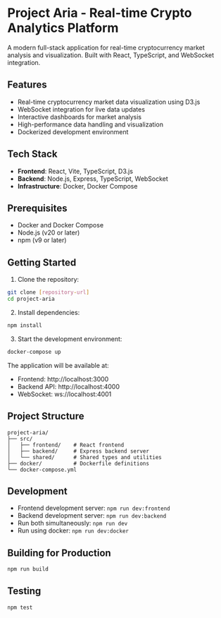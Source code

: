 # Project Aria - Real-time Crypto Analytics Platform

A modern full-stack application for real-time cryptocurrency market analysis and visualization. Built with React, TypeScript, and WebSocket integration.

## Features

- Real-time cryptocurrency market data visualization using D3.js
- WebSocket integration for live data updates
- Interactive dashboards for market analysis
- High-performance data handling and visualization
- Dockerized development environment

## Tech Stack

- **Frontend**: React, Vite, TypeScript, D3.js
- **Backend**: Node.js, Express, TypeScript, WebSocket
- **Infrastructure**: Docker, Docker Compose

## Prerequisites

- Docker and Docker Compose
- Node.js (v20 or later)
- npm (v9 or later)

## Getting Started

1. Clone the repository:
```bash
git clone [repository-url]
cd project-aria
```

2. Install dependencies:
```bash
npm install
```

3. Start the development environment:
```bash
docker-compose up
```

The application will be available at:
- Frontend: http://localhost:3000
- Backend API: http://localhost:4000
- WebSocket: ws://localhost:4001

## Project Structure

```
project-aria/
├── src/
│   ├── frontend/    # React frontend
│   ├── backend/     # Express backend server
│   └── shared/      # Shared types and utilities
├── docker/          # Dockerfile definitions
└── docker-compose.yml
```

## Development

- Frontend development server: `npm run dev:frontend`
- Backend development server: `npm run dev:backend`
- Run both simultaneously: `npm run dev`
- Run using docker: `npm run dev:docker`

## Building for Production

```bash
npm run build
```

## Testing

```bash
npm test
```
